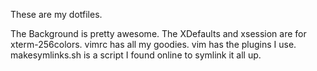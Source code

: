 These are my dotfiles.

The Background is pretty awesome.
The XDefaults and xsession are for xterm-256colors.
vimrc has all my goodies.
vim has the plugins I use.
makesymlinks.sh is a script I found online to symlink it all up.
